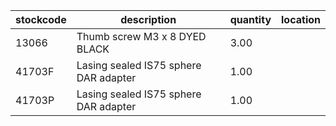 |stockcode|description|quantity|location|
|---------|-----------|--------|--------|
|13066|Thumb screw M3 x 8 DYED BLACK|3.00||
|41703F|Lasing sealed IS75 sphere DAR adapter|1.00||
|41703P|Lasing sealed IS75 sphere DAR adapter|1.00||
